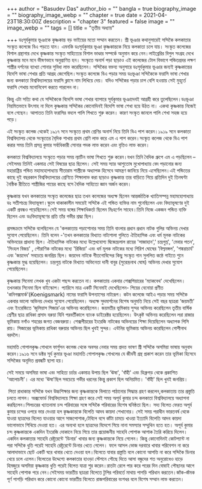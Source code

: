 +++
author = "Basudev Das"
author_bio = ""
bangla = true
biography_image = ""
biography_image_webp = ""
chapter = true
date = 2021-04-23T18:30:00Z
description = "chapter 3"
featured = false
image = ""
image_webp = ""
tags = []
title = "তৃতীয় অধ্যায়"

+++
ডঃসূর্যকুমার ভূঞাকে কৃষ্ণকান্ত বড় ভাইয়ের মতো সম্মান করতেন। শ্রী ভূঞার কথানুসারেই সন্দিকৈ কলকাতার সংস্কৃত কলেজে বিএ পড়তে যান। এমনকি ডঃসূর্যকুমার ভূঞা কৃষ্ণকান্তকে নিয়ে কলকাতা চলে যায়। সংস্কৃত কলেজের বিশাল গ্রন্থাগার দেখে কৃষ্ণকান্ত সংস্কৃত সাহিত্যের বিশাল ভাণ্ডার সম্পর্কে অনুমান করে নেন।লাইব্রেরির বিপুল সংগ্রহ দেখে কৃষ্ণকান্ত মনে মনে ভীষণভাবে অনুপ্রাণিত হন। সংস্কৃতে অনার্স পড়া ছাড়াও এই কলেজের টোল বিভাগে পন্ডিতপ্রবর লক্ষণ শাস্ত্রীর দর্শনের ব্যাখ্যা শোনার সুবিধা লাভ করেছিলেন। সন্দিকৈর বক্তব্য অনুসারে ডঃসূর্যকুমার ভূঞার জন্যই কৃষ্ণকান্তের বিদেশি ভাষা শেখার প্রতি আগ্রহ জেগেছিল।সংস্কৃত কলেজে বিএ পড়ার সময় ডঃভূঞা সন্দিকৈকে ফরাসি ভাষা শেখার জন্য কলকাতা বিশ্ববিদ্যালয়ের ফরাসি ক্লাসে নাম লিখিয়ে দেয়। যদিও সন্দিকৈর পড়ার চাপ বেশি হওয়ায় সেই মুহূর্তে ফরাসি শেখায় মনোনিবেশ করতে পারলেন না।

কিন্তু এটা সত্যি কথা যে সন্দিকৈকে বিদেশি ভাষা শেখার ব্যাপারে সূর্যকুমার ভূঞাদেবই আগ্রহী করে তুলেছিলেন।ডঃভূঞা নিয়মিতভাবে উৎসাহ না দিলে কৃষ্ণকান্ত সন্দিকৈর কোনোদিনই বিদেশি ভাষা শেখা হয়ে উঠত না। একথা কৃষ্ণকান্ত নিজেই বলে গেছেন। আপাতত তিনি ফরাসির বদলে পালি শিখতে শুরু করেন। কারণ সংস্কৃত জানলে পালি শেখা সহজ হয়ে পড়ে।

এই সংস্কৃত কলেজ থেকেই ১৯১৭ সনে সংস্কৃতে প্রথম শ্রেণির অনার্স নিয়ে তিনি বিএ পাশ করেন।১৯১৯ সনে কলকাতা বিশ্ববিদ্যালয় থেকে সংস্কৃতের বৈ্দিক শাখায় প্রথম শ্রেণি লাভ করে এম এ পাশ করেন।সংস্কৃত কলেজ থেকে বিএ পাশ করার সময় তিনি প্রসন্ন কুমার সর্বাধিকারী সোনার পদক লাভ করেন এবং বৃত্তিও লাভ করেন।

কলকাতা বিশ্ববিদ্যালয়ে সংস্কৃতে পড়ার সময় ল্যাটিন ভাষা শিখতে শুরু করেন।যখন তিনি বৈদিক গ্রুপে এম এ পড়ছিলেন –সেইসময় তিনিই একমাত্র সেই বিষয়ের ছাত্র ছিলেন। সেই সময় স্যার আশুতোষ মুখোপাধ্যায় বেদ পড়ানোর জন্য মহারাষ্ট্রিয় পন্ডিত মহামহোপাধ্যায় সীতারাম শাস্ত্রীকে অধ্যাপক হিসেবে আমন্ত্রণ জানিয়ে নিয়ে এসেছিলেন।এই পন্ডিতের কাছে দুই বছরকাল বিশ্ববিদ্যালয়ের শ্রেণিতে শিক্ষালাভ করা ছাড়াও কৃষ্ণকান্ত তার বাড়িতে গিয়ে প্রতিদিন দুই তিনঘণ্টা নৈষ্ঠিক রীতিতে শাস্ত্রীজির পায়ের কাছে বসে বৈদিক সাহিত্যে জ্ঞান অর্জন করেন।

কৃষ্ণকান্ত যখন কলকাতার সংস্কৃত কলেজের ছাত্র তখন কলেজের অধ্যক্ষ ছিলেন আন্তর্জাতিক খ্যাতিসম্পন্ন মহামহোপাধ্যায় ডঃ সতীশচন্দ্র বিদ্যাভূষণ।স্কুলে থাকাকালীন সময়েই সন্দিকৈ এই পন্ডিত ব্যক্তির নাম শুনেছিলেন এবং বিদ্যাভূষণের দুই একটি প্রবন্ধও পড়েছিলেন।সেই সময় বঙ্গের শিক্ষাধিকর্তা ছিলেন মিঃহর্ণেল সাহেব।তিনি নিজে একজন পন্ডিত ব্যক্তি ছিলেন এবং ডঃবিদ্যাভূষণের প্রতি তাঁর গভীর শ্রদ্ধা ছিল।

প্রসঙ্গক্রমে সন্দিকৈ বলেছিলেন যে 'কলকাতায় পড়াশোনার সময় তিনি বাংলার প্রধান প্রধান নাটক গুলির অভিনয় দেখার সুযোগ পেয়েছিলেন। তিনি বলেন -'তখন কলকাতার বিখ্যাত নাট্যশালা গুলিতে ঐতিহাসিক এবং ধর্ম মূলক নাটকের অভিনয়ের প্রাধান্য ছিল। ঐতিহাসিক নাটকের মধ্যে উল্লেখযোগ্য দ্বিজেন্দ্রলাল রায়ের 'সাজাহান',' চন্দ্রগুপ্ত', 'মেবার পতন', 'সিংহল বিজয়' , পৌরাণিক নাটকের মধ্যে 'রিজিয়া' এবং ধর্ম মূলক নাটকের মধ্যে গিরিশ ঘোষের 'বিল্বমঙ্গল', 'শঙ্করাচার্য' এবং 'জয়দেব' সবচেয়ে জনপ্রিয় ছিল। জয়দেব নাটকে গীতগোবিন্দের কিছু সংস্কৃত গান সুললিত কন্ঠে গাইতে শুনে কৃষ্ণকান্ত মুগ্ধ হয়েছিলেন। চন্দ্রগুপ্ত নাটকে বিখ্যাত অভিনেতা দানী বাবুর (সুরেন্দ্রনাথ ঘোষ) অভিনয় দেখার সুযোগ পেয়েছিলেন।

কৃষ্ণকান্ত সিনেমা লেখক খুব একটা পছন্দ করতেন না। কলকাতায় একবার শেক্সপিয়ারের 'ম্যাকবেথ' দেখেছিলেন। তখনকার সিনেমা ছিল বাইস্কোপ। প্যারিসে মাত্র একটি সিনেমাই দেখেছিলেন- পিয়ের বেনোয়া প্রণীত 'কনিগক্সমার্ক'(Koenigsmark) নামের ফরাসি উপন্যাসের নাট্যরূপ। কটন কলেজে আইএ পড়ার সময় সন্দিকৈ একবার ভালো অভিনয় দেখার সুযোগ পেয়েছিলেন। অধ্যক্ষ সুদমার্শনের বিশেষ অনুমতি নিয়ে সেই বছর ছাত্ররা ‘জয়মতী’ এবং ইংরেজিতে ‘জুলিয়াস সিজার’এর অভিনয় করেছিলেন। জয়মতীর ভূমিকায় সুন্দর অভিনয় করেছিলেন তৃতীয় বার্ষিক শ্রেণীর ছাত্র রাধিকা প্রসাদ বরুয়া যিনি পরবর্তীকালে ব্যাংক ডাইরেক্টর হয়েছিলেন। উৎকৃষ্ট অভিনয় করেছিলেন লরা রাজার ভূমিকায় নগাঁও শহরের জগত বেজবরুয়া। শেক্সপীয়রের ইংরেজি নাটকের অভিনয়ের শিক্ষা দিয়েছিলেন অধ্যাপক পিসি রায়। সিজারের ভূমিকায় রাধিকা বরুয়ার অভিনয় ছিল খুবই সুন্দর। এন্টনির ভূমিকায় অভিনয় করেছিলেন গোপীনাথ বরদলৈ।

মহামতি গোপালকৃষ্ণ গোখলে ফার্গুসন কলেজ থেকে অবসর নেবার সময় প্রদত্ত ভাষণ শ্রী সন্দিকৈ অসমিয়া ভাষায় অনুবাদ করেন।১৯১৬ সনে ডক্টর সূর্য কুমার ভূঞা মহামতি গোপালকৃষ্ণ গোখলের যে জীবনী গ্রন্থ প্রকাশ করেন তার ভূমিকা হিসেবে সন্দিকৈর অনূদিত প্রবন্ধটি ছাপা হয়।

সেই সময়ে অসমিয়া ভাষা এবং সাহিত্য চর্চার একমাত্র উপায় ছিল 'ঊষা', 'বাঁহী' এবং ডিব্রুগড় থেকে প্রকাশিত 'আলোচনী'। এর মধ্যে 'ঊষা'ছিল সবচেয়ে গভীর ধরনের কিন্তু প্রকাশ ছিল অনিয়মিত। 'বাঁহী' ছিল খুবই জনপ্রিয়।

‌ পিতা রাধাকান্ত সন্দিকৈ যখন উচ্চশিক্ষার জন্য কৃষ্ণকান্তকে বিলাতে পাঠানোর সিদ্ধান্ত গ্রহণ করলেন,কলকাতায় তার প্রস্তুতি চলতে লাগল। অক্সফোর্ড বিশ্ববিদ্যালয়ে শিক্ষা গ্রহণ করে সেই সময় অপূর্ব কুমার চন্দ কলকাতা বিশ্ববিদ্যালয়ে অধ্যাপনা করছিলেন।শিলচরের খ্যাতনামা চন্দ পরিবারের সঙ্গে সন্দিকৈ পরিবারের বিশেষ ঘনিষ্ঠতা ছিল। সদ্য বিলেত ফেরত অপূর্ব কুমার চন্দের ওপরে ভার দেওয়া হল কৃষ্ণকান্তকে বিলেতি আদব কায়দা শেখানোর। সেই সময় পরাধীন ভারতবর্ষ থেকে যাওয়া ছাত্রদের বিলেত যাওয়ার আগে সাজপোশাক,টেবিলে বসে কাঁটা চামচে খাওয়া ইত্যাদি বিলেতি আদব কায়দা ভালোভাবে শিখিয়ে দেওয়া হত। এর অন্যথা হলে ছাত্রদের বিদেশে গিয়ে নানা সমস্যার সম্মুখিন হতে হত। অপূর্ব কুমার চন্দ কৃষ্ণকান্তকে একদিন ইংরেজি দোকানে নিয়ে গিয়ে তার প্রয়োজনীয় সাহেবি পোশাক আশাক তৈরি করিয়ে দিলেন। একদিন কলকাতার সাহেবি রেষ্টুরেন্টে ‘ডিনার’ খাবার জন্য কৃষ্ণকান্তকে নিয়ে গেলেন। কিন্তু কোনোদিনই কোটপ্যান্ট না পরা সন্দিকৈ ধুতি পরেই সাহেবি রেষ্টুরেন্টে ডিনার খেতে গেলেন। ফলে আসল ভোজ দরবারে খাবার পরিবেশন না করে আলাদাভাবে ছোট একটি ঘরে খাবার খেতে দেওয়া হল।বিলেতে যাবার প্রস্তুতি বলে কোনো আপত্তি না করে সন্দিকৈ ডিনার খেয়ে চলে এলেন।বিলেতের উদ্দেশ্যে কলকাতার হাওড়া স্টেশনে পৌছে দিতে আসা বন্ধুদের শত অনুরোধেও হাড়ে হিমজুরে অসমিয়া কৃষ্ণকান্ত ধুতি পরেই বিলেত যাত্রা শুর করেন।রাতটা রেলে পার করে পরের দিন বোম্বাই পৌছানর আগে সাহেবি পোশাক পরে নেন।সেইসময় ভারতীয় ছাত্ররা বিলেতে টুপির পরিবর্তে মাথায় পাগড়ি পরিধান করতেন।জাঁক-জঁমক পূর্ণ পাগড়ি পরিধান করে কোনো কোনো ভারতীয় বিলেতে রাজপরিবারের বংশধর বলে বিশেষ সম্মান লাভ করতেন।
